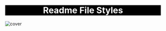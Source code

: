 <h1 align="center" style="background-color: black; color: white">Readme File Styles</h1>

![cover](https://github.com/Mindula-Dilthushan/Readme-File-Styles/blob/master/src/assets/images/Readme-Styles.png)
